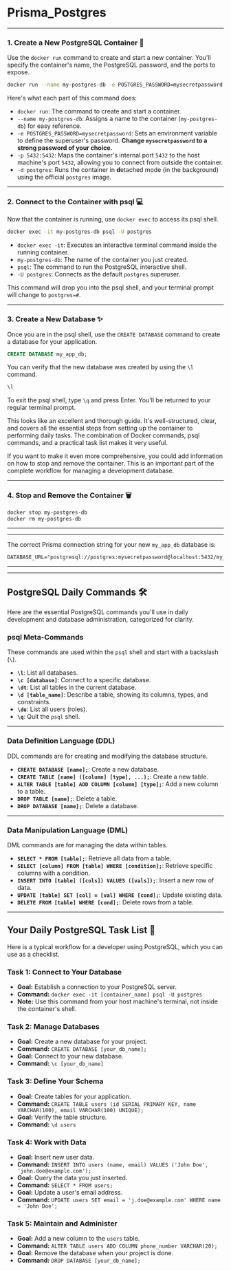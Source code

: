 # Prisma_Postgres

-----

### 1\. Create a New PostgreSQL Container 🐳

Use the `docker run` command to create and start a new container. You'll specify the container's name, the PostgreSQL password, and the ports to expose.

```bash
docker run --name my-postgres-db -e POSTGRES_PASSWORD=mysecretpassword -p 5432:5432 -d postgres
```

Here's what each part of this command does:

  * `docker run`: The command to create and start a container.
  * `--name my-postgres-db`: Assigns a name to the container (`my-postgres-db`) for easy reference.
  * `-e POSTGRES_PASSWORD=mysecretpassword`: Sets an environment variable to define the superuser's password. **Change `mysecretpassword` to a strong password of your choice.**
  * `-p 5432:5432`: Maps the container's internal port `5432` to the host machine's port `5432`, allowing you to connect from outside the container.
  * `-d postgres`: Runs the container in **d**etached mode (in the background) using the official `postgres` image.

-----

### 2\. Connect to the Container with psql 💻

Now that the container is running, use `docker exec` to access its psql shell.

```bash
docker exec -it my-postgres-db psql -U postgres
```

  * `docker exec -it`: Executes an interactive terminal command inside the running container.
  * `my-postgres-db`: The name of the container you just created.
  * `psql`: The command to run the PostgreSQL interactive shell.
  * `-U postgres`: Connects as the default `postgres` superuser.

This command will drop you into the psql shell, and your terminal prompt will change to `postgres=#`.

-----

### 3\. Create a New Database ✨

Once you are in the psql shell, use the `CREATE DATABASE` command to create a database for your application.

```sql
CREATE DATABASE my_app_db;
```

You can verify that the new database was created by using the `\l` command.

```sql
\l
```

To exit the psql shell, type `\q` and press Enter. You'll be returned to your regular terminal prompt.

This looks like an excellent and thorough guide. It's well-structured, clear, and covers all the essential steps from setting up the container to performing daily tasks. The combination of Docker commands, psql commands, and a practical task list makes it very useful.

If you want to make it even more comprehensive, you could add information on how to stop and remove the container. This is an important part of the complete workflow for managing a development database.

-----

### 4\. Stop and Remove the Container 🗑️

```bash
docker stop my-postgres-db
docker rm my-postgres-db
```

----
----

The correct Prisma connection string for your new `my_app_db` database is:

```
DATABASE_URL="postgresql://postgres:mysecretpassword@localhost:5432/my_app_db"
```
----
----


## PostgreSQL Daily Commands 🛠️

Here are the essential PostgreSQL commands you'll use in daily development and database administration, categorized for clarity.

### **psql Meta-Commands**

These commands are used within the `psql` shell and start with a backslash (`\`).

* **`\l`**: List all databases.
* **`\c [database]`**: Connect to a specific database.
* **`\dt`**: List all tables in the current database.
* **`\d [table_name]`**: Describe a table, showing its columns, types, and constraints.
* **`\du`**: List all users (roles).
* **`\q`**: Quit the `psql` shell.

***

### **Data Definition Language (DDL)**

DDL commands are for creating and modifying the database structure.

* **`CREATE DATABASE [name];`**: Create a new database.
* **`CREATE TABLE [name] ([column] [type], ...);`**: Create a new table.
* **`ALTER TABLE [table] ADD COLUMN [column] [type];`**: Add a new column to a table.
* **`DROP TABLE [name];`**: Delete a table.
* **`DROP DATABASE [name];`**: Delete a database.

***

### **Data Manipulation Language (DML)**

DML commands are for managing the data within tables.

* **`SELECT * FROM [table];`**: Retrieve all data from a table.
* **`SELECT [column] FROM [table] WHERE [condition];`**: Retrieve specific columns with a condition.
* **`INSERT INTO [table] ([cols]) VALUES ([vals]);`**: Insert a new row of data.
* **`UPDATE [table] SET [col] = [val] WHERE [cond];`**: Update existing data.
* **`DELETE FROM [table] WHERE [cond];`**: Delete rows from a table.

---

## Your Daily PostgreSQL Task List 📝

Here is a typical workflow for a developer using PostgreSQL, which you can use as a checklist.

### **Task 1: Connect to Your Database**
* **Goal:** Establish a connection to your PostgreSQL server.
* **Command:** `docker exec -it [container_name] psql -U postgres`
* **Note:** Use this command from your host machine's terminal, not inside the container's shell.

### **Task 2: Manage Databases**
* **Goal:** Create a new database for your project.
* **Command:** `CREATE DATABASE [your_db_name];`
* **Goal:** Connect to your new database.
* **Command:** `\c [your_db_name]`

### **Task 3: Define Your Schema**
* **Goal:** Create tables for your application.
* **Command:** `CREATE TABLE users (id SERIAL PRIMARY KEY, name VARCHAR(100), email VARCHAR(100) UNIQUE);`
* **Goal:** Verify the table structure.
* **Command:** `\d users`

### **Task 4: Work with Data**
* **Goal:** Insert new user data.
* **Command:** `INSERT INTO users (name, email) VALUES ('John Doe', 'john.doe@example.com');`
* **Goal:** Query the data you just inserted.
* **Command:** `SELECT * FROM users;`
* **Goal:** Update a user's email address.
* **Command:** `UPDATE users SET email = 'j.doe@example.com' WHERE name = 'John Doe';`

### **Task 5: Maintain and Administer**
* **Goal:** Add a new column to the `users` table.
* **Command:** `ALTER TABLE users ADD COLUMN phone_number VARCHAR(20);`
* **Goal:** Remove the database when your project is done.
* **Command:** `DROP DATABASE [your_db_name];`
